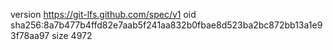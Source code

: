 version https://git-lfs.github.com/spec/v1
oid sha256:8a7b477b4ffd82e7aab5f241aa832b0fbae8d523ba2bc872bb13a1e93f78aa97
size 4972
